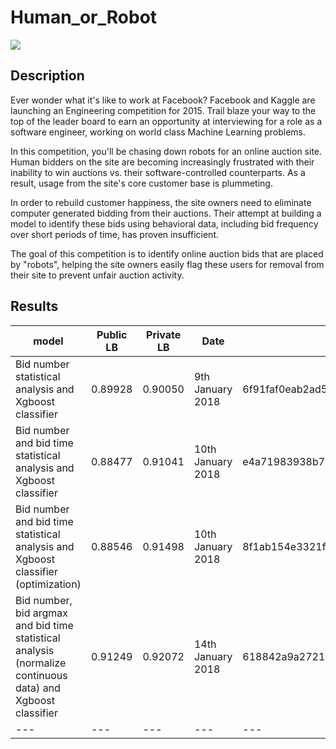 # Human_or_Robot

![](https://niccollsanddimes.files.wordpress.com/2015/06/robot-woman-office.jpg)

## Description
Ever wonder what it's like to work at Facebook? Facebook and Kaggle are launching an Engineering competition for 2015. Trail blaze your way to the top of the leader board to earn an opportunity at interviewing for a role as a software engineer, working on world class Machine Learning problems. 

In this competition, you'll be chasing down robots for an online auction site. Human bidders on the site are becoming increasingly frustrated with their inability to win auctions vs. their software-controlled counterparts. As a result, usage from the site's core customer base is plummeting.

In order to rebuild customer happiness, the site owners need to eliminate computer generated bidding from their auctions. Their attempt at building a model to identify these bids using behavioral data, including bid frequency over short periods of time, has proven insufficient. 

The goal of this competition is to identify online auction bids that are placed by "robots", helping the site owners easily flag these users for removal from their site to prevent unfair auction activity. 

## Results

model | Public LB | Private LB | Date | Commit
--- | --- | --- | --- | ---
Bid number statistical analysis and Xgboost classifier | 0.89928 | 0.90050 | 9th January 2018 | 6f91faf0eab2ad50fc54c1dd31cdce467f5ecdaa
Bid number and bid time statistical analysis and Xgboost classifier | 0.88477 | 0.91041 | 10th January 2018 | e4a71983938b7500ef65a1d404219d7d0fd36375
Bid number and bid time statistical analysis and Xgboost classifier (optimization) | 0.88546 | 0.91498 | 10th January 2018 | 8f1ab154e3321f929225358a50a74f5e9b4c3940
Bid number, bid argmax and bid time statistical analysis (normalize continuous data) and Xgboost classifier  | 0.91249 | 0.92072 | 14th January 2018 | 618842a9a2721155bbc3290b35afb45a1b96fe7f
--- | --- | --- | --- | ---
